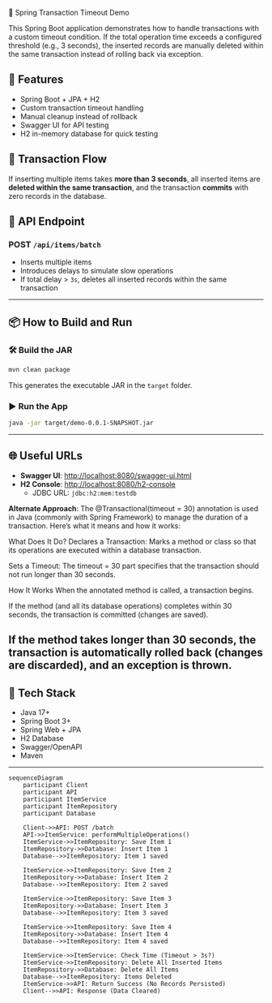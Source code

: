  🧾 Spring Transaction Timeout Demo

This Spring Boot application demonstrates how to handle transactions with a custom timeout condition. If the total operation time exceeds a configured threshold (e.g., 3 seconds), the inserted records are manually deleted within the same transaction instead of rolling back via exception.

## 🚀 Features

- Spring Boot + JPA + H2
- Custom transaction timeout handling
- Manual cleanup instead of rollback
- Swagger UI for API testing
- H2 in-memory database for quick testing

## 🔄 Transaction Flow

If inserting multiple items takes **more than 3 seconds**, all inserted items are **deleted within the same transaction**, and the transaction **commits** with zero records in the database.

## 🧪 API Endpoint

### POST `/api/items/batch`

- Inserts multiple items
- Introduces delays to simulate slow operations
- If total delay > `3s`, deletes all inserted records within the same transaction

---

## 📦 How to Build and Run

### 🛠️ Build the JAR

```bash
mvn clean package
```

This generates the executable JAR in the `target` folder.

### ▶️ Run the App

```bash
java -jar target/demo-0.0.1-SNAPSHOT.jar
```

---

## 🌐 Useful URLs

- **Swagger UI**: [http://localhost:8080/swagger-ui.html](http://localhost:8080/swagger-ui.html)  
- **H2 Console**: [http://localhost:8080/h2-console](http://localhost:8080/h2-console)  
  - JDBC URL: `jdbc:h2:mem:testdb`

**Alternate Approach**:
The @Transactional(timeout = 30) annotation is used in Java (commonly with Spring Framework) to manage the duration of a transaction. Here’s what it means and how it works:

What Does It Do?
Declares a Transaction: Marks a method or class so that its operations are executed within a database transaction.

Sets a Timeout: The timeout = 30 part specifies that the transaction should not run longer than 30 seconds.

How It Works
When the annotated method is called, a transaction begins.

If the method (and all its database operations) completes within 30 seconds, the transaction is committed (changes are saved).

If the method takes longer than 30 seconds, the transaction is automatically rolled back (changes are discarded), and an exception is thrown.
---

## 📁 Tech Stack

- Java 17+
- Spring Boot 3+
- Spring Web + JPA
- H2 Database
- Swagger/OpenAPI
- Maven

---

```mermaid
sequenceDiagram
    participant Client
    participant API
    participant ItemService
    participant ItemRepository
    participant Database

    Client->>API: POST /batch
    API->>ItemService: performMultipleOperations()
    ItemService->>ItemRepository: Save Item 1
    ItemRepository->>Database: Insert Item 1
    Database-->>ItemRepository: Item 1 saved

    ItemService->>ItemRepository: Save Item 2
    ItemRepository->>Database: Insert Item 2
    Database-->>ItemRepository: Item 2 saved

    ItemService->>ItemRepository: Save Item 3
    ItemRepository->>Database: Insert Item 3
    Database-->>ItemRepository: Item 3 saved

    ItemService->>ItemRepository: Save Item 4
    ItemRepository->>Database: Insert Item 4
    Database-->>ItemRepository: Item 4 saved

    ItemService->>ItemService: Check Time (Timeout > 3s?)
    ItemService->>ItemRepository: Delete All Inserted Items
    ItemRepository->>Database: Delete All Items
    Database-->>ItemRepository: Items Deleted
    ItemService->>API: Return Success (No Records Persisted)
    Client-->>API: Response (Data Cleared)


